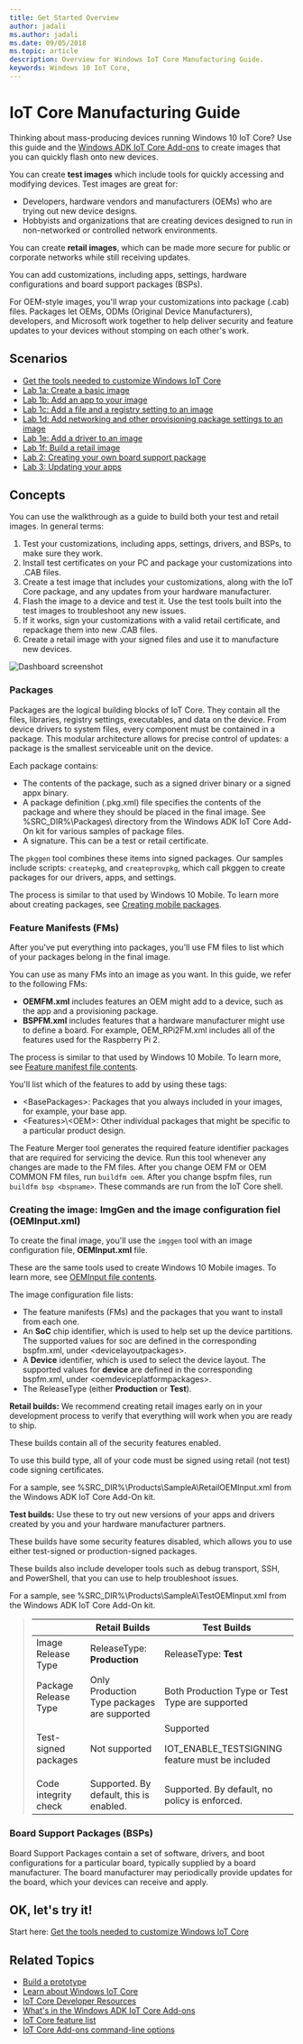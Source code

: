 ```yaml
--- 
title: Get Started Overview
author: jadali 
ms.author: jadali 
ms.date: 09/05/2018 
ms.topic: article 
description: Overview for Windows IoT Core Manufacturing Guide.
keywords: Windows 10 IoT Core, 
--- 
```


# IoT Core Manufacturing Guide

Thinking about mass-producing devices running Windows 10 IoT Core? Use this guide and the [Windows ADK IoT Core Add-ons](https://docs.microsoft.com/en-us/windows-hardware/manufacture/iot/iot-core-adk-addons) to create images that you can quickly flash onto new devices.

You can create <b>test images</b> which include tools for quickly accessing and modifying devices. Test images are great for:

* Developers, hardware vendors and manufacturers (OEMs) who are trying out new device designs.
* Hobbyists and organizations that are creating devices designed to run in non-networked or controlled network environments.

You can create <b>retail images</b>, which can be made more secure for public or corporate networks while still receiving updates.

You can add customizations, including apps, settings, hardware configurations and board support packages (BSPs).

For OEM-style images, you'll wrap your customizations into package (.cab) files. Packages let OEMs, ODMs (Original Device Manufacturers), developers, and Microsoft work together to help deliver security and feature updates to your devices without stomping on each other's work.

## Scenarios
* [Get the tools needed to customize Windows IoT Core](ToolsNeeded.md)
* [Lab 1a: Create a basic image](CreateBasicImage.md)
* [Lab 1b: Add an app to your image](AddApps.md)
* [Lab 1c: Add a file and a registry setting to an image](AddFileOrRegistrySetting.md)
* [Lab 1d: Add networking and other provisioning package settings to an image](AddNetworkingOrProvPackage.md)
* [Lab 1e: Add a driver to an image](AddDriver.md)
* [Lab 1f: Build a retail image](BuildRetailImage.md)
* [Lab 2: Creating your own board support package](CreateBSP.md)
* [Lab 3: Updating your apps](UpdatingApps.md)

## Concepts
You can use the walkthrough as a guide to build both your test and retail images. In general terms:

1. Test your customizations, including apps, settings, drivers, and BSPs, to make sure they work.
2. Install test certificates on your PC and package your customizations into .CAB files.
3. Create a test image that includes your customizations, along with the IoT Core package, and any updates from your hardware manufacturer.
4. Flash the image to a device and test it. Use the test tools built into the test images to troubleshoot any new issues.
5. If it works, sign your customizations with a valid retail certificate, and repackage them into new .CAB files.
6. Create a retail image with your signed files and use it to manufacture new devices.

![Dashboard screenshot](../media/ManufacturingGuide/IoTCoreImageCreateProcess.jpg)

### Packages
Packages are the logical building blocks of IoT Core. They contain all the files, libraries, registry settings, executables, and data on the device. From device drivers to system files, every component must be contained in a package. This modular architecture allows for precise control of updates: a package is the smallest serviceable unit on the device.

Each package contains:

* The contents of the package, such as a signed driver binary or a signed appx binary.
* A package definition (.pkg.xml) file specifies the contents of the package and where they should be placed in the final image. See %SRC_DIR%\Packages\ directory from the Windows ADK IoT Core Add-On kit for various samples of package files.
* A signature. This can be a test or retail certificate.

The `pkggen` tool combines these items into signed packages. Our samples include scripts: `createpkg`, and `createprovpkg`, which call pkggen to create packages for our drivers, apps, and settings.

The process is similar to that used by Windows 10 Mobile. To learn more about creating packages, see [Creating mobile packages](https://docs.microsoft.com/en-us/windows-hardware/manufacture/mobile/creating-mobile-packages).

### Feature Manifests (FMs)
After you've put everything into packages, you'll use FM files to list which of your packages belong in the final image.

You can use as many FMs into an image as you want. In this guide, we refer to the following FMs:

* <b>OEMFM.xml</b> includes features an OEM might add to a device, such as the app and a provisioning package.
* <b>BSPFM.xml</b> includes features that a hardware manufacturer might use to define a board. For example, OEM_RPi2FM.xml includes all of the features used for the Raspberry Pi 2.

The process is similar to that used by Windows 10 Mobile. To learn more, see [Feature manifest file contents](https://docs.microsoft.com/en-us/windows-hardware/manufacture/mobile/feature-manifest-file-contents).

You'll list which of the features to add by using these tags:

* \<BasePackages>: Packages that you always included in your images, for example, your base app.
* \<Features>\\\<OEM>: Other individual packages that might be specific to a particular product design.

The Feature Merger tool generates the required feature identifier packages that are required for servicing the device. Run this tool whenever any changes are made to the FM files. After you change OEM FM or OEM COMMON FM files, run `buildfm oem`. After you change bspfm files, run `buildfm bsp <bspname>`. These commands are run from the IoT Core shell.

### Creating the image: ImgGen and the image configuration fiel (OEMInput.xml)
To create the final image, you'll use the `imggen` tool with an image configuration file, <b>OEMInput.xml</b> file.

These are the same tools used to create Windows 10 Mobile images. To learn more, see [OEMInput file contents](https://docs.microsoft.com/en-us/windows-hardware/manufacture/mobile/oeminput-file-contents).

The image configuration file lists:
* The feature manifests (FMs) and the packages that you want to install from each one.
* An <b>SoC</b> chip identifier, which is used to help set up the device partitions. The supported values for soc are defined in the corresponding bspfm.xml, under \<devicelayoutpackages>.
* A <b>Device</b> identifier, which is used to select the device layout. The supported values for <b>device</b> are defined in the corresponding bspfm.xml, under \<oemdeviceplatformpackages>.
* The ReleaseType (either <b>Production</b> or <b>Test</b>).

<b>Retail builds:</b> We recommend creating retail images early on in your development process to verify that everything will work when you are ready to ship.

These builds contain all of the security features enabled.

To use this build type, all of your code must be signed using retail (not test) code signing certificates.

For a sample, see %SRC_DIR%\Products\SampleA\RetailOEMInput.xml from the Windows ADK IoT Core Add-On kit.

<b>Test builds:</b> Use these to try out new versions of your apps and drivers created by you and your hardware manufacturer partners.

These builds have some security features disabled, which allows you to use either test-signed or production-signed packages.

These builds also include developer tools such as debug transport, SSH, and PowerShell, that you can use to help troubleshoot issues.

For a sample, see %SRC_DIR%\Products\SampleA\TestOEMInput.xml from the Windows ADK IoT Core Add-On kit.

> |             | Retail Builds  |  Test Builds  |
> |-------------|----------|---------|
> | Image Release Type | ReleaseType: <b>Production</b> | ReleaseType: <b>Test</b>
> | Package Release Type | Only Production Type packages are supported | Both Production Type or Test Type are supported
> | Test-signed packages | Not supported | Supported<p>IOT_ENABLE_TESTSIGNING feature must be included
> | Code integrity check | Supported. By default, this is enabled. | Supported. By default, no policy is enforced.

### Board Support Packages (BSPs)
Board Support Packages contain a set of software, drivers, and boot configurations for a particular board, typically supplied by a board manufacturer. The board manufacturer may periodically provide updates for the board, which your devices can receive and apply.

## OK, let's try it!
Start here: [Get the tools needed to customize Windows IoT Core](ToolsNeeded.md)

## Related Topics

* [Build a prototype](../GetStarted.md)
* [Learn about Windows IoT Core](https://developer.microsoft.com/en-us/windows/iotcore)
* [IoT Core Developer Resources](https://developer.microsoft.com/en-us/windows/iot)
* [What's in the Windows ADK IoT Core Add-ons](https://docs.microsoft.com/en-us/windows-hardware/manufacture/iot/iot-core-adk-addons)
* [IoT Core feature list](https://docs.microsoft.com/en-us/windows-hardware/manufacture/iot/iot-core-feature-list)
* [IoT Core Add-ons command-line options](https://docs.microsoft.com/en-us/windows-hardware/manufacture/iot/iot-core-adk-addons-command-line-options)
